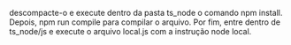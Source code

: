  descompacte-o e execute dentro da pasta ts_node o comando npm install. Depois, npm run compile para compilar o arquivo. Por fim, entre dentro de ts_node/js e execute o arquivo local.js com a instrução node local.